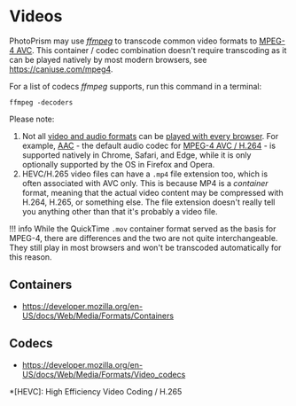 # Videos #

PhotoPrism may use [*ffmpeg*](https://www.ffmpeg.org/documentation.html) to transcode 
common video formats to [MPEG-4 AVC](https://en.wikipedia.org/wiki/MPEG-4).
This container / codec combination doesn't require transcoding as it can be played 
natively by most modern browsers, see https://caniuse.com/mpeg4.

For a list of codecs *ffmpeg* supports, run this command in a terminal:

```
ffmpeg -decoders
```

Please note:

1. Not all [video and audio formats](https://caniuse.com/?search=video%20format) can be [played with every browser](../../getting-started/troubleshooting/browsers.md). For example, [AAC](https://caniuse.com/aac "Advanced Audio Coding") - the default audio codec for [MPEG-4 AVC / H.264](https://caniuse.com/avc "Advanced Video Coding") - is supported natively in Chrome, Safari, and Edge, while it is only optionally supported by the OS in Firefox and Opera.
2. HEVC/H.265 video files can have a `.mp4` file extension too, which is often associated with AVC only. This is because MP4 is a *container* format, meaning that the actual video content may be compressed with H.264, H.265, or something else. The file extension doesn't really tell you anything other than that it's probably a video file.

!!! info
    While the QuickTime `.mov` container format served as the basis for MPEG-4,
    there are differences and the two are not quite interchangeable. They still
    play in most browsers and won't be transcoded automatically for this reason.

## Containers ##

- https://developer.mozilla.org/en-US/docs/Web/Media/Formats/Containers

## Codecs ##

- https://developer.mozilla.org/en-US/docs/Web/Media/Formats/Video_codecs

*[HEVC]: High Efficiency Video Coding / H.265